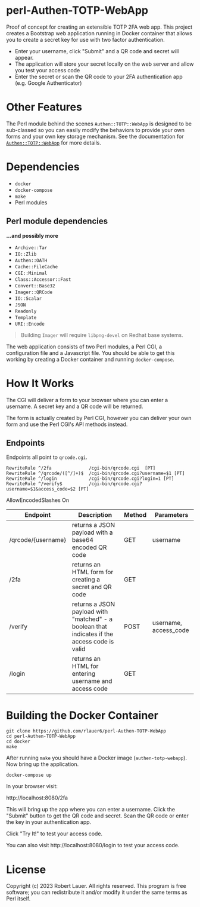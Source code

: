 # perl-Authen-TOTP-WebApp

Proof of concept for creating an extensible TOTP 2FA web app. This
project creates a Bootstrap web application running in Docker
container that allows you to create
a secret key for use with two factor authentication.

* Enter your username, click "Submit" and a QR code and secret will
 appear.
* The application will store your secret locally on the web server and
allow you test your access code
* Enter the secret or scan the QR code to your 2FA authentication app
(e.g. Google Authenticator)

# Other Features

The Perl module behind the scenes `Authen::TOTP::WebApp` is designed
to be sub-classed so you can easily modify the behaviors to provide
your own forms and your own key storage mechanism.  See the
documentation for [`Authen::TOTP::WebApp`](Authen/TOTP/WebApp.pod) for more details.

# Dependencies

* `docker`
* `docker-compose`
* `make`
* Perl modules

## Perl module dependencies

__...and possibly more__

* `Archive::Tar`
* `IO::Zlib`
* `Authen::OATH`
* `Cache::FileCache` 
* `CGI::Minimal`
* `Class::Accessor::Fast`
* `Convert::Base32`
* `Imager::QRCode`
* `IO::Scalar`
* `JSON`
* `Readonly`
* `Template`
* `URI::Encode`

> Building `Imager` will require `libpng-devel` on Redhat base systems.

The web application consists of two Perl modules, a Perl CGI, a
configuration file and a Javascript file. You should be able to get
this working by creating a Docker container and running
`docker-compose`.

# How It Works

The CGI will deliver a form to your browser where you can enter a
username. A secret key and a QR code will be returned.

The form is actually created by Perl CGI, however you can deliver your
own form and use the Perl CGI's API methods instead.

## Endpoints

Endpoints all point to `qrcode.cgi`.

```
RewriteRule ^/2fa              /cgi-bin/qrcode.cgi  [PT]
RewriteRule ^/qrcode/([^/]+)$  /cgi-bin/qrcode.cgi?username=$1 [PT]
RewriteRule ^/login            /cgi-bin/qrcode.cgi?login=1 [PT]
RewriteRule ^/verify$          /cgi-bin/qrcode.cgi?username=$1&access_code=$2 [PT]
```

AllowEncodedSlashes On

| Endpoint | Description | Method | Parameters | 
| -------- | ----------- | ------ | ---------- | 
| /qrcode/{username} | returns a JSON payload with a base64 encoded QR code | GET | username |
| /2fa  | returns an HTML form for creating a secret and QR code | GET |
| /verify | returns a JSON payload with "matched" - a boolean that indicates if the access code is valid | POST | username, access_code |
| /login | returns an HTML for entering username and access code | GET | |

# Building the Docker Container

```
git clone https://github.com/rlauer6/perl-Authen-TOTP-WebApp
cd perl-Authen-TOTP-WebApp
cd docker
make
```

After running `make` you should have a Docker image
(`authen-totp-webapp`). Now bring up the application.

```
docker-compose up
```

In your browser visit:

http://localhost:8080/2fa

This will bring up the app where you can enter a username.  Click the
"Submit" button to get the QR code and secret. Scan the QR code or
enter the key in your authentication app.

Click "Try It!" to test your access code.

You can also visit http://localhost:8080/login to test your
access code.

# License

Copyright (c) 2023 Robert Lauer. All rights reserved. This
program is free software; you can redistribute it and/or modify it
under the same terms as Perl itself.
